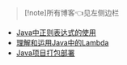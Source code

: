 > [!note]所有博客👈见左侧边栏

* [Java中正则表达式的使用](/Java/Java杂谈/Java中正则表达式的使用)
* [理解和运用Java中的Lambda](/Java/Java杂谈/理解和运用Java中的Lambda)
* [Java项目打包部署](/Java/Java杂谈/Java项目打包部署 "Java项目打包部署")

